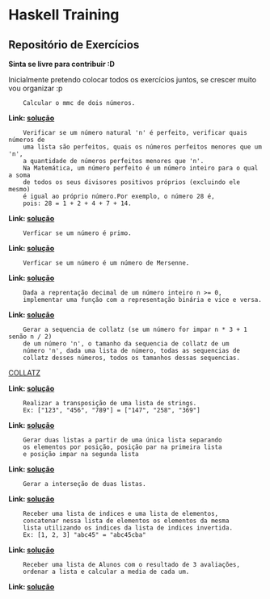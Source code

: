 Haskell Training
==========
Repositório de Exercícios
-------------------------
**Sinta se livre para contribuir :D**

Inicialmente pretendo colocar todos os exercícios juntos, se crescer muito vou organizar :p

```
    Calcular o mmc de dois números.
```
**Link: [solução](mmc.hs)**
```
    Verificar se um número natural 'n' é perfeito, verificar quais números de
    uma lista são perfeitos, quais os números perfeitos menores que um 'n',
    a quantidade de números perfeitos menores que 'n'.
    Na Matemática, um número perfeito é um número inteiro para o qual a soma
    de todos os seus divisores positivos próprios (excluindo ele mesmo)
    é igual ao próprio número.Por exemplo, o número 28 é,
    pois: 28 = 1 + 2 + 4 + 7 + 14.
```
**Link: [solução](perfeito.hs)**
```
    Verficar se um número é primo.
```
**Link: [solução](prime.hs)**
```
    Verficar se um número é um número de Mersenne.
```
**Link: [solução](mersenne.hs)**
```
    Dada a reprentação decimal de um número inteiro n >= 0,
	implementar uma função com a representação binária e vice e versa.
```
**Link: [solução](binario.hs)**
```
    Gerar a sequencia de collatz (se um número for impar n * 3 + 1 senão n / 2)
    de um número 'n', o tamanho da sequencia de collatz de um 
	número 'n', dada uma lista de número, todas as sequencias de
	collatz desses números, todos os tamanhos dessas sequencias.
```
[COLLATZ](https://pt.wikipedia.org/wiki/Conjectura_de_Collatz)

**Link: [solução](collatz.hs)**
```
    Realizar a transposição de uma lista de strings.
	Ex: ["123", "456", "789"] = ["147", "258", "369"]
```
**Link: [solução](transpose.hs)**
```
    Gerar duas listas a partir de uma única lista separando
	os elementos por posição, posição par na primeira lista
	e posição impar na segunda lista
```
**Link: [solução](par_impar.hs)**
```
    Gerar a interseção de duas listas.
```
**Link: [solução](intersect.hs)**
```
    Receber uma lista de indices e uma lista de elementos,
	concatenar nessa lista de elementos os elementos da mesma
	lista utilizando os indices da lista de indices invertida.
	Ex: [1, 2, 3] "abc45" = "abc45cba"
```
**Link: [solução](cat_indices.hs)**
```
    Receber uma lista de Alunos com o resultado de 3 avaliações,
	ordenar a lista e calcular a media de cada um.
```
**Link: [solução](alunos.hs)**
